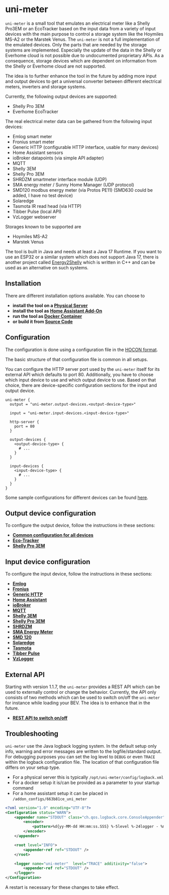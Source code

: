 # uni-meter

`uni-meter` is a small tool that emulates an electrical meter like a Shelly Pro3EM or an EcoTracker based on the
input data from a variety of input devices with the main purpose to control a storage system like the Hoymiles MS-A2
or the Marstek Venus. The `uni-meter` is not a full implementation of the emulated devices. Only the parts that are
needed by the storage systems are implemented. Especially the update of the data in the Shelly or Everhome cloud 
is not possible due to undocumented proprietary APIs. As a consequence, storage devices which are dependent on 
information from the Shelly or Everhome cloud are not supported.

The idea is to further enhance the tool in the future by adding more input and output devices to get a universal
converter between different electrical meters, inverters and storage systems.

Currently, the following output devices are supported:

* Shelly Pro 3EM
* Everhome EcoTracker

The real electrical meter data can be gathered from the following input devices:

- Emlog smart meter
- Fronius smart meter
- Generic HTTP (configurable HTTP interface, usable for many devices)
- Home Assistant sensors
- ioBroker datapoints (via simple API adapter)
- MQTT
- Shelly 3EM
- Shelly Pro 3EM
- SHRDZM smartmeter interface module (UDP)
- SMA energy meter / Sunny Home Manager (UDP protocol)
- SMD120 modbus energy meter (via Protos PE11) (SMD630 could be added, I have no test device)
- Solaredge
- Tasmota IR read head (via HTTP)
- Tibber Pulse (local API) 
- VzLogger webserver

Storages known to be supported are

* Hoymiles MS-A2
* Marstek Venus

The tool is built in Java and needs at least a Java 17 Runtime. If you want to use an ESP32 or a similar system which 
does not support Java 17, there is another project called [Energy2Shelly](https://github.com/TheRealMoeder/Energy2Shelly_ESP) which is written in C++ and can be used 
as an alternative on such systems. 

## Installation

There are different installation options available. You can choose to 

* **install the tool on a [Physical Server](doc/install/BareMetal.md)**
* **install the tool as [Home Assistant Add-On](doc/install/HomeAssistant.md)**
* **run the tool as [Docker Container](doc/install/Docker.md)**
* **or build it from [Source Code](doc/install/Building.md)** 

## Configuration

The configuration is done using a configuration file in the [HOCON format](https://github.com/lightbend/config/blob/main/HOCON.md). 

The basic structure of that configuration file is common in all setups.

You can configure the HTTP server port used by the ``uni-meter`` itself for its external API which defaults to port 80. 
Additionally, you have to choose which input device to use and which output device to use. Based on that choice, there 
are device-specific configuration sections for the input and output device. 

```hocon
uni-meter {
  output = "uni-meter.output-devices.<output-device-type>"
  
  input = "uni-meter.input-devices.<input-device-type>"

  http-server {
    port = 80
  }
  
  output-devices {
    <output-device-type> {
      # ...
    }
  }

  input-devices {
    <input-device-type> {
      # ...
    }
  }
}
```

Some sample configurations for different devices can be found [here](https://github.com/sdeigm/uni-meter/tree/main/samples).

## Output device configuration

To configure the output device, follow the instructions in these sections:

* **[Common configuration for all devices](doc/output/Common.md)**
* **[Eco-Tracker](doc/output/EcoTracker.md)**
* **[Shelly Pro 3EM](doc/output/ShellyPro3EM.md)**

## Input device configuration

To configure the input device, follow the instructions in these sections:

* **[Emlog](doc/input/Emlog.md)**
* **[Fronius](doc/input/Fronius.md)**
* **[Generic HTTP](doc/input/GenericHttp.md)**
* **[Home Assistant](doc/input/HomeAssistant.md)**
* **[ioBroker](doc/input/IoBroker.md)**
* **[MQTT](doc/input/Mqtt.md)**
* **[Shelly 3EM](doc/input/Shelly3Em.md)**
* **[Shelly Pro 3EM](doc/input/ShellyPro3Em.md)**
* **[SHRDZM](doc/input/ShrDzm.md)**
* **[SMA Energy Meter](doc/input/SmaEnergyMeter.md)**
* **[SMD 120](doc/input/Smd120.md)**
* **[Solaredge](doc/input/Solaredge.md)**
* **[Tasmota](doc/input/Tasmota.md)**
* **[Tibber Pulse](doc/input/TibberPulse.md)**
* **[VzLogger](doc/input/VzLogger.md)**

## External API

Starting with version 1.1.7, the `uni-meter` provides a REST API which can be used to externally control or change the
behavior. Currently, the API only consists of two methods which can be used to switch on/off the `uni-meter` for instance
while loading your BEV. The idea is to enhance that in the future.

* **[REST API to switch on/off](doc/api/SwitchOnOff.md)**

## Troubleshooting

`uni-meter` use the Java logback logging system. In the default setup only info, warning and error messages are written
to the logfile/standard output. For debugging purposes you can set the log level to `DEBUG` or even 
`TRACE` within the logback configuration file. The location of that configuration file differs on your setup type.

* For a physical server this is typically `/opt/uni-meter/config/logback.xml`
* For a docker setup it is/can be provided as a parameter to your startup command
* For a home assistant setup it can be placed in `/addon_configs/663b81ce_uni_meter`

```xml
<?xml version="1.0" encoding="UTF-8"?>
<Configuration status="WARN">
    <appender name="STDOUT" class="ch.qos.logback.core.ConsoleAppender">
        <encoder>
            <pattern>%d{yy-MM-dd HH:mm:ss.SSS} %-5level %-24logger - %msg%n</pattern>
        </encoder>
    </appender>

    <root level="INFO">
        <appender-ref ref="STDOUT" />
    </root>

    <logger name="uni-meter"  level="TRACE" additivity="false">
        <appender-ref ref="STDOUT" />
    </logger>
</Configuration>
```

A restart is necessary for these changes to take effect.

